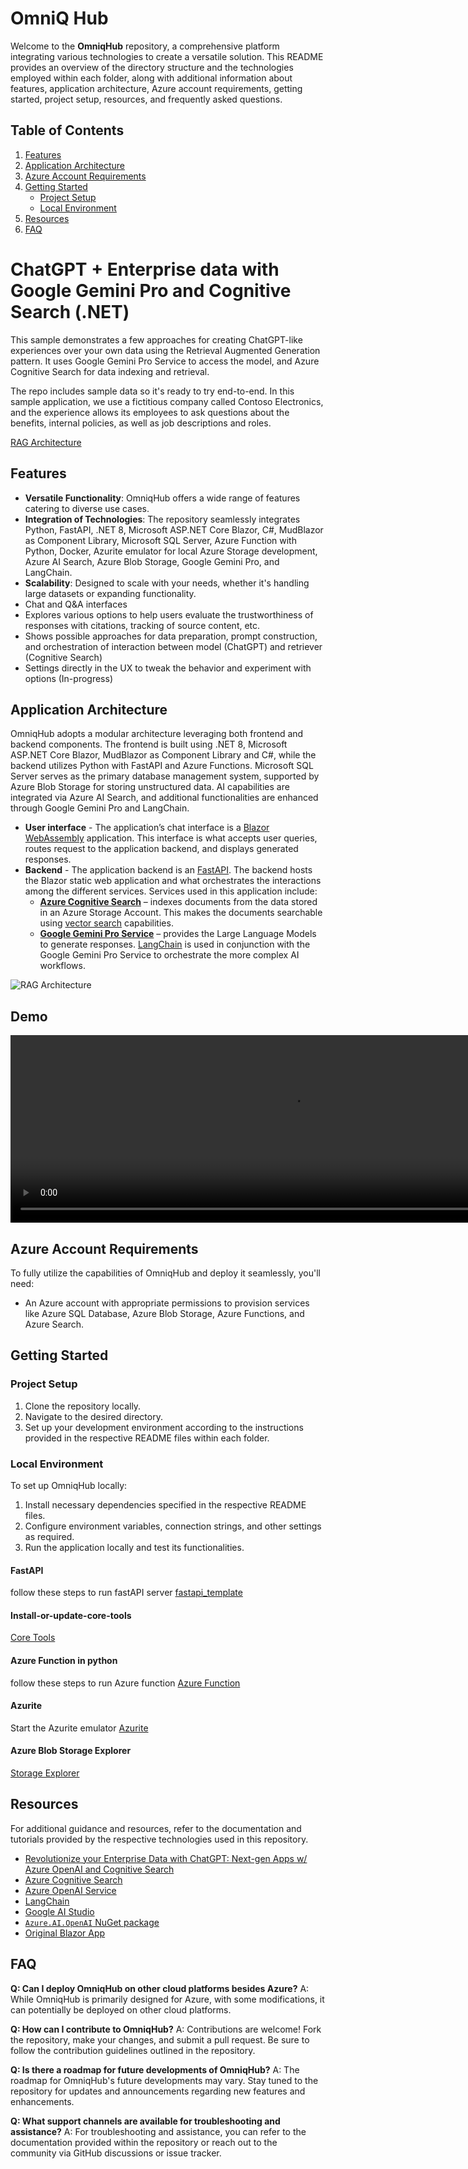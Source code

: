 # OmniQ Hub

Welcome to the **OmniqHub** repository, a comprehensive platform integrating various technologies to create a versatile solution. This README provides an overview of the directory structure and the technologies employed within each folder, along with additional information about features, application architecture, Azure account requirements, getting started, project setup, resources, and frequently asked questions.

## Table of Contents

1. [Features](#features)
2. [Application Architecture](#application-architecture)
3. [Azure Account Requirements](#azure-account-requirements)
4. [Getting Started](#getting-started)
    - [Project Setup](#project-setup)
    - [Local Environment](#local-environment)
5. [Resources](#resources)
6. [FAQ](#faq)

# ChatGPT + Enterprise data with Google Gemini Pro and Cognitive Search (.NET)

This sample demonstrates a few approaches for creating ChatGPT-like experiences over your own data using the Retrieval Augmented Generation pattern. It uses Google Gemini Pro Service to access the model, and Azure Cognitive Search for data indexing and retrieval.

The repo includes sample data so it's ready to try end-to-end. In this sample application, we use a fictitious company called Contoso Electronics, and the experience allows its employees to ask questions about the benefits, internal policies, as well as job descriptions and roles.

[RAG Architecture](https://python.langchain.com/docs/use_cases/question_answering/#rag-architecture)

## Features

- **Versatile Functionality**: OmniqHub offers a wide range of features catering to diverse use cases.
- **Integration of Technologies**: The repository seamlessly integrates Python, FastAPI, .NET 8, Microsoft ASP.NET Core Blazor, C#, MudBlazor as Component Library, Microsoft SQL Server, Azure Function with Python, Docker, Azurite emulator for local Azure Storage development, Azure AI Search, Azure Blob Storage, Google Gemini Pro, and LangChain.
- **Scalability**: Designed to scale with your needs, whether it's handling large datasets or expanding functionality.
- Chat and Q&A interfaces
- Explores various options to help users evaluate the trustworthiness of responses with citations, tracking of source content, etc.
- Shows possible approaches for data preparation, prompt construction, and orchestration of interaction between model (ChatGPT) and retriever (Cognitive Search)
- Settings directly in the UX to tweak the behavior and experiment with options (In-progress)

## Application Architecture

OmniqHub adopts a modular architecture leveraging both frontend and backend components. The frontend is built using .NET 8, Microsoft ASP.NET Core Blazor, MudBlazor as Component Library and C#, while the backend utilizes Python with FastAPI and Azure Functions. Microsoft SQL Server serves as the primary database management system, supported by Azure Blob Storage for storing unstructured data. AI capabilities are integrated via Azure AI Search, and additional functionalities are enhanced through Google Gemini Pro and LangChain.

- **User interface** - The application’s chat interface is a [Blazor WebAssembly](https://learn.microsoft.com/aspnet/core/blazor/) application. This interface is what accepts user queries, routes request to the application backend, and displays generated responses.
- **Backend** - The application backend is an [FastAPI](https://fastapi.tiangolo.com/). The backend hosts the Blazor static web application and what orchestrates the interactions among the different services. Services used in this application include:
   - [**Azure Cognitive Search**](https://learn.microsoft.com/azure/search/search-what-is-azure-search) – indexes documents from the data stored in an Azure Storage Account. This makes the documents searchable using [vector search](https://learn.microsoft.com/azure/search/search-get-started-vector) capabilities. 
   - [**Google Gemini Pro Service**](https://ai.google.dev/docs) – provides the Large Language Models to generate responses. [LangChain](https://python.langchain.com/docs/get_started/introduction) is used in conjunction with the Google Gemini Pro Service to orchestrate the more complex AI workflows.

![RAG Architecture](references/RAG_Architecture.png)

## Demo

<video src="references/OmniQ_Hub_Demo.mp4" width="900" height="300" controls></video>

## Azure Account Requirements

To fully utilize the capabilities of OmniqHub and deploy it seamlessly, you'll need:
- An Azure account with appropriate permissions to provision services like Azure SQL Database, Azure Blob Storage, Azure Functions, and Azure Search.

## Getting Started

### Project Setup

1. Clone the repository locally.
2. Navigate to the desired directory.
3. Set up your development environment according to the instructions provided in the respective README files within each folder.

### Local Environment

To set up OmniqHub locally:
1. Install necessary dependencies specified in the respective README files.
2. Configure environment variables, connection strings, and other settings as required.
3. Run the application locally and test its functionalities.

#### FastAPI
follow these steps to run fastAPI server [fastapi_template](https://github.com/MusaddiqueHussainLabs/fastapi_template)

#### Install-or-update-core-tools
[Core Tools](https://learn.microsoft.com/en-us/azure/azure-functions/create-first-function-vs-code-python#install-or-update-core-tools)

#### Azure Function in python 
follow these steps to run Azure function [Azure Function](https://learn.microsoft.com/en-us/azure/azure-functions/create-first-function-vs-code-python#configure-your-environment)

#### Azurite
Start the Azurite emulator [Azurite](https://learn.microsoft.com/en-us/azure/azure-functions/create-first-function-vs-code-python#start-the-emulator)

#### Azure Blob Storage Explorer
[Storage Explorer](https://learn.microsoft.com/en-IN/azure/storage/storage-explorer/vs-azure-tools-storage-explorer-blobs#overview)

## Resources

For additional guidance and resources, refer to the documentation and tutorials provided by the respective technologies used in this repository.

- [Revolutionize your Enterprise Data with ChatGPT: Next-gen Apps w/ Azure OpenAI and Cognitive Search](https://aka.ms/entgptsearchblog)
- [Azure Cognitive Search](https://learn.microsoft.com/azure/search/search-what-is-azure-search)
- [Azure OpenAI Service](https://learn.microsoft.com/azure/cognitive-services/openai/overview)
- [LangChain](https://python.langchain.com/docs/get_started/introduction)
- [Google AI Studio](https://aistudio.google.com/app/home)
- [`Azure.AI.OpenAI` NuGet package](https://www.nuget.org/packages/Azure.AI.OpenAI)
- [Original Blazor App](https://github.com/Azure-Samples/azure-search-openai-demo-csharp)

## FAQ

**Q: Can I deploy OmniqHub on other cloud platforms besides Azure?**
A: While OmniqHub is primarily designed for Azure, with some modifications, it can potentially be deployed on other cloud platforms.

**Q: How can I contribute to OmniqHub?**
A: Contributions are welcome! Fork the repository, make your changes, and submit a pull request. Be sure to follow the contribution guidelines outlined in the repository.

**Q: Is there a roadmap for future developments of OmniqHub?**
A: The roadmap for OmniqHub's future developments may vary. Stay tuned to the repository for updates and announcements regarding new features and enhancements.

**Q: What support channels are available for troubleshooting and assistance?**
A: For troubleshooting and assistance, you can refer to the documentation provided within the repository or reach out to the community via GitHub discussions or issue tracker.